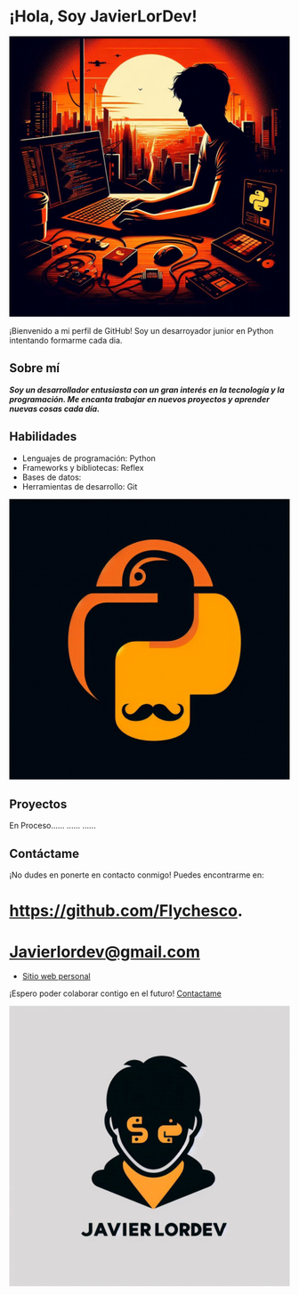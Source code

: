 # ¡Hola, Soy JavierLorDev!

![Imagen](Logo.jpeg)

¡Bienvenido a mi perfil de GitHub! Soy un desarroyador junior en Python intentando formarme cada dia.

## Sobre mí

***Soy un desarrollador entusiasta con un gran interés en la tecnología y la programación. Me encanta trabajar en nuevos proyectos y aprender nuevas cosas cada día.***

## Habilidades

- Lenguajes de programación: Python
- Frameworks y bibliotecas: Reflex
- Bases de datos:
- Herramientas de desarrollo: Git

![Imagen](Logo3.jpeg)

## Proyectos 

En Proceso......
......
......

## Contáctame

¡No dudes en ponerte en contacto conmigo! Puedes encontrarme en:

# https://github.com/Flychesco.      
# Javierlordev@gmail.com 

- [Sitio web personal](https://github.com/Flychesco)

¡Espero poder colaborar contigo en el futuro! [Contactame]

[Contactame]:https://github.com/Flychesco

![Imagen](Logo2.jpeg)
